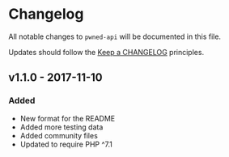 # Changelog

All notable changes to `pwned-api` will be documented in this file.

Updates should follow the [Keep a CHANGELOG](http://keepachangelog.com/) principles.

## v1.1.0 - 2017-11-10

### Added
- New format for the README
- Added more testing data
- Added community files
- Updated to require PHP ^7.1
